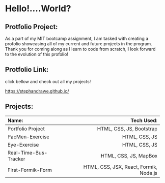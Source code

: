 # Hello!....World?

## Protfolio Project:

As a part of my MIT bootcamp assignment, I am tasked with creating a profolio showcasing all of my current and future projects in the program.
Thank you for coming along as I learn to code from scratch, I look forward to the evolution of this profolio!

## Protfolio Link:

click bellow and check out all my projects!

https://stephandrawe.github.io/

## Projects:

| Name:         | Tech Used:    |
| :---          |          ---: |
|  Portfolio Project  | HTML, CSS, JS, Bootstrap |
|   PacMen-Exercise   | HTML, CSS, JS |
|     Eye-Exercise    | HTML, CSS, JS |
|Real-Time-Bus-Tracker| HTML, CSS, JS, MapBox |
|  First-Formik-Form  | HTML, CSS, JSX, React, Formik, Node.js |
